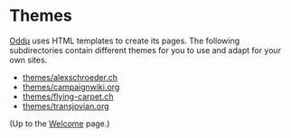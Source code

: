 # Themes

[Oddµ](../index) uses HTML templates to create its pages. The following
subdirectories contain different themes for you to use and adapt for
your own sites.

- [themes/alexschroeder.ch](alexschroeder.ch/README)
- [themes/campaignwiki.org](campaignwiki.org/README)
- [themes/flying-carpet.ch](flying-carpet.ch/README)
- [themes/transjovian.org](transjovian.org/README)

(Up to the [Welcome](../index) page.)
